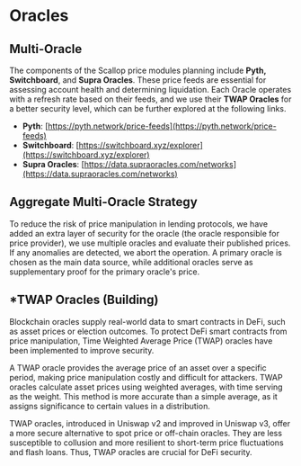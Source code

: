 # Oracles

## Multi-Oracle

The components of the Scallop price modules planning include **Pyth, Switchboard**, and **Supra Oracles**. These price feeds are essential for assessing account health and determining liquidation. Each Oracle operates with a refresh rate based on their feeds, and we use their **TWAP Oracles** for a better security level, which can be further explored at the following links.

* **Pyth**: [https://pyth.network/price-feeds](https://pyth.network/price-feeds)
* **Switchboard**: [https://switchboard.xyz/explorer](https://switchboard.xyz/explorer)
* **Supra Oracles**: [https://data.supraoracles.com/networks](https://data.supraoracles.com/networks)

## Aggregate Multi-Oracle Strategy

To reduce the risk of price manipulation in lending protocols, we have added an extra layer of security for the oracle (the oracle responsible for price provider), we use multiple oracles and evaluate their published prices. If any anomalies are detected, we abort the operation. A primary oracle is chosen as the main data source, while additional oracles serve as supplementary proof for the primary oracle's price.

## **\*TWAP Oracles (Building)**

Blockchain oracles supply real-world data to smart contracts in DeFi, such as asset prices or election outcomes. To protect DeFi smart contracts from price manipulation, Time Weighted Average Price (TWAP) oracles have been implemented to improve security.

A TWAP oracle provides the average price of an asset over a specific period, making price manipulation costly and difficult for attackers. TWAP oracles calculate asset prices using weighted averages, with time serving as the weight. This method is more accurate than a simple average, as it assigns significance to certain values in a distribution.

TWAP oracles, introduced in Uniswap v2 and improved in Uniswap v3, offer a more secure alternative to spot price or off-chain oracles. They are less susceptible to collusion and more resilient to short-term price fluctuations and flash loans. Thus, TWAP oracles are crucial for DeFi security.

